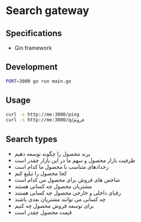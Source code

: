 # Search gateway

## Specifications

* Gin framework

## Development

```bash
PORT=3000 go run main.go
```

## Usage

```bash
curl -s http://me:3000/ping
curl -s http://me:3000/q/فروش
```

## Search types

* برند محصول را چگونه توسعه دهیم
* ظرفیت بازار محصول و سهم ما در این بازار چقدر است
* رخدادهای متناسب با محصول ما کدام است
* کجا محصول را تبلیغ کنم
* شاخص های فروش برای محصول من کدام است
* مشتریان محصول چه کسانی هستند
* رقبای داخلی و خارجی محصول چه کسانی هستند
* چه کسانی می توانند مشتریان بعدی باشند
* برای توسعه فروش محصول چه کنیم
* قیمت محصول چقدر است